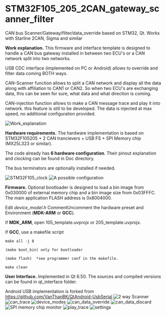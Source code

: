 # STM32F105_205_2CAN_gateway_scanner_filter
CAN bus Scanner/Gateway/filter/data_override based on STM32, Qt. Works with Starline 2CAN, Sigma and similar


**Work explanation.**
This firmware and interface template is designed to handle a CAN bus gateway installed in between two ECU's or a CAN network split into two networks.

USB CDC interface (implemented on PC or Android) allows to override and filter data coming BOTH ways.

CAN-Scanner function allows to split a CAN network and display all the data along with affiliation to CAN1 or CAN2. So when two ECU's are exchanging data, this can be seen for sure, what data and what direction is coming.

CAN-injection function allows to make a CAN message trace and play it into network. this feature is still to be developed. The data is injected at max speed, no additional configuration provided.

![Work_explanation](Docs/Work_explanation.png)

**Hardware requirements.**
The hardware implementation is based on STM32F105205 + 2 CAN trancievers + USB FS + SPI Memory chip (MX25L323 or similar).

The code already has **6 hardware configuration**. Their pinout explanation and clocking can be found in Doc directory.

The bus terminators are optionally installed if needed.

![STM32F105_clock](Docs/Clock_Presets/105_schema.jpg)
![A possible configuration](Docs/Hardware_Presets/DEVICE_2CAN_TJA1042.png)

**Firmware.**
Optional bootloader is designed to load a bin image from 0x030000 of external memory chip and a bin image size from 0x03FFFC. The main application FLASH address is 0x8004000.

Edit *device_model.h* CommentUncomment  the hardware preset and Environment (**MDK-ARM** or **GCC**).

If **MDK_ARM**, open 105_template.uvprojx or 205_template.uvprojx.

If **GCC**, use a makefile script
```
make all -j 8

(make boot_bin) only for bootloader

(make flash)  *see programmer conf in the makefile.

make clean
```

**User Interface.**
Implemented in Qt 6.50. The sources and compiled versions can be found in qt_interface folder.

Android USB implementation is forked from https://github.com/VanThanBK/QtAndroid-UsbSerial
![2 way Scanner](Docs/can_monitor.png)
![can_trace](Docs/can_trace.png)
![device_modes](Docs/device_modes.png)
![can_data_override](Docs/can_data_override.png)
![can_data_discard](Docs/can_data_discard.png)
![SPI memory chip monitor](Docs/memory_monitor.png)
![play_trace](Docs/play_trace.png)
![settings](Docs/settings.png)


